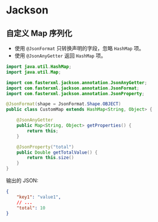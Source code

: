 # Jackson

## 自定义 Map 序列化

- 使用 `@JsonFormat` 只转换声明的字段，忽略 `HashMap` 项。
- 使用 `@JsonAnyGetter` 返回 `HashMap` 项。

```java
import java.util.HashMap;
import java.util.Map;

import com.fasterxml.jackson.annotation.JsonAnyGetter;
import com.fasterxml.jackson.annotation.JsonFormat;
import com.fasterxml.jackson.annotation.JsonProperty;

@JsonFormat(shape = JsonFormat.Shape.OBJECT)
public class CustomMap extends HashMap<String, Object> {

    @JsonAnyGetter
    public Map<String, Object> getProperties() {
        return this;
    }

    @JsonProperty("total")
    public Double getTotalValue() {
        return this.size()
    }
}
```

输出的 JSON:

```json
{
    "key1": "value1",
    // ...
    "total": 10
}
```

